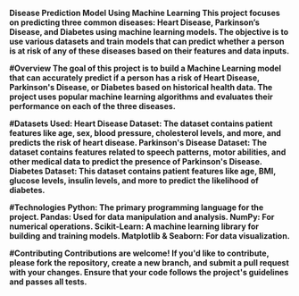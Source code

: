 <b>Disease Prediction Model Using Machine Learning
This project focuses on predicting three common diseases: Heart Disease, Parkinson’s Disease, and Diabetes using machine learning models. The objective is to use various datasets and train models that can predict whether a person is at risk of any of these diseases based on their features and data inputs.

#Overview
The goal of this project is to build a Machine Learning model that can accurately predict if a person has a risk of Heart Disease, Parkinson's Disease, or Diabetes based on historical health data. The project uses popular machine learning algorithms and evaluates their performance on each of the three diseases.

#Datasets Used:
Heart Disease Dataset: The dataset contains patient features like age, sex, blood pressure, cholesterol levels, and more, and predicts the risk of heart disease.
Parkinson's Disease Dataset: The dataset contains features related to speech patterns, motor abilities, and other medical data to predict the presence of Parkinson's Disease.
Diabetes Dataset: This dataset contains patient features like age, BMI, glucose levels, insulin levels, and more to predict the likelihood of diabetes.

#Technologies
Python: The primary programming language for the project.
Pandas: Used for data manipulation and analysis.
NumPy: For numerical operations.
Scikit-Learn: A machine learning library for building and training models.
Matplotlib & Seaborn: For data visualization.

#Contributing
Contributions are welcome! If you'd like to contribute, please fork the repository, create a new branch, and submit a pull request with your changes. Ensure that your code follows the project's guidelines and passes all tests.
